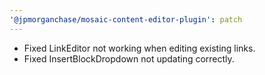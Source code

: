 ```yaml
---
'@jpmorganchase/mosaic-content-editor-plugin': patch
---
```


- Fixed LinkEditor not working when editing existing links.
- Fixed InsertBlockDropdown not updating correctly.
